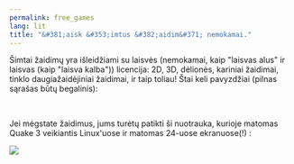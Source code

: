 ```yaml
---
permalink: free_games
lang: lit
title: "&#381;aisk &#353;imtus &#382;aidim&#371; nemokamai."
---
```


&#352;imtai &#382;aidim&#371; yra i&#353;leid&#382;iami su laisv&#279;s (nemokamai, kaip "laisvas alus" ir laisvas (kaip "laisva kalba")) licencija: 2D, 3D, d&#279;lion&#279;s, kariniai &#382;aidimai, tinklo daugia&#382;aid&#279;jiniai &#382;aidimai, ir taip toliau! &#352;tai keli pavyzd&#382;iai (pilnas s&#261;ra&#353;as b&#363;t&#371; begalinis):

<div id="items">



<br class="clearboth" />


Jei m&#279;gstate &#382;aidimus, jums tur&#279;t&#371; patikti &#353;i nuotrauka, kurioje matomas  Quake 3 veikiantis Linux'uose ir matomas 24-uose ekranuose(!) :

<a href="Images/quake_24_screens.jpg"><img src="Images/quake_24_screens_thumbnail.jpg" /></a>




